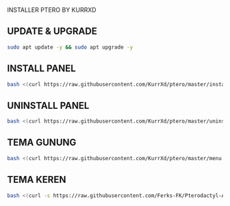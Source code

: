 INSTALLER PTERO BY KURRXD

## UPDATE & UPGRADE
```sh
sudo apt update -y && sudo apt upgrade -y
```

## INSTALL PANEL
```sh
bash <(curl https://raw.githubusercontent.com/KurrXd/ptero/master/install.sh)
```

## UNINSTALL PANEL
```sh
bash <(curl https://raw.githubusercontent.com/KurrXd/ptero/master/uninstall.sh)
```



## TEMA GUNUNG
```sh
bash <(curl https://raw.githubusercontent.com/KurrXd/ptero/master/menu.sh)
```

## TEMA KEREN
```sh
bash <(curl -s https://raw.githubusercontent.com/Ferks-FK/Pterodactyl-AutoThemes/main/install.sh)
```

